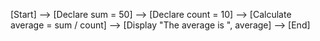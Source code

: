 [Start] --> [Declare sum = 50]
          --> [Declare count = 10]
          --> [Calculate average = sum / count]
          --> [Display "The average is ", average]
          --> [End]
